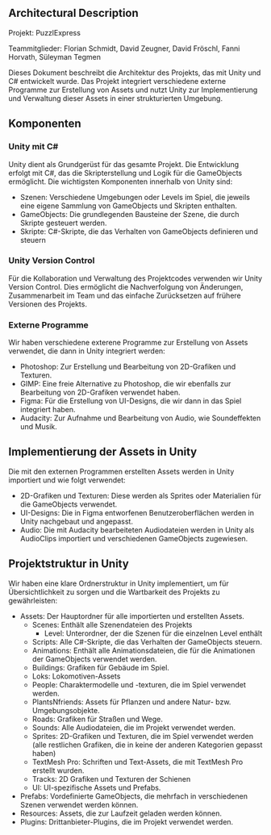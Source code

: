 ## Architectural Description

Projekt: PuzzlExpress

Teammitglieder: Florian Schmidt, David Zeugner, David Fröschl, Fanni Horvath, Süleyman Tegmen

Dieses Dokument beschreibt die Architektur des Projekts, das mit Unity und C# entwickelt wurde. Das Projekt integriert verschiedene externe Programme zur Erstellung von Assets und nutzt Unity zur Implementierung und Verwaltung dieser Assets in einer strukturierten Umgebung.

## Komponenten

### Unity mit C#

Unity dient als Grundgerüst für das gesamte Projekt. Die Entwicklung erfolgt mit C#, das die Skripterstellung und Logik für die GameObjects ermöglicht. Die wichtigsten Komponenten innerhalb von Unity sind:

- Szenen: Verschiedene Umgebungen oder Levels im Spiel, die jeweils eine eigene Sammlung von GameObjects und Skripten enthalten.
- GameObjects: Die grundlegenden Bausteine der Szene, die durch Skripte gesteuert werden.
- Skripte: C#-Skripte, die das Verhalten von GameObjects definieren und steuern

### Unity Version Control

Für die Kollaboration und Verwaltung des Projektcodes verwenden wir Unity Version Control. Dies ermöglicht die Nachverfolgung von Änderungen, Zusammenarbeit im Team und das einfache Zurücksetzen auf frühere Versionen des Projekts.

### Externe Programme

Wir haben verschiedene exterene Programme zur Erstellung von Assets verwendet, die dann in Unity integriert werden:

- Photoshop: Zur Erstellung und Bearbeitung von 2D-Grafiken und Texturen.
- GIMP: Eine freie Alternative zu Photoshop, die wir ebenfalls zur Bearbeitung von 2D-Grafiken verwendet haben.
- Figma: Für die Erstellung von UI-Designs, die wir dann in das Spiel integriert haben.
- Audacity: Zur Aufnahme und Bearbeitung von Audio, wie Soundeffekten und Musik.

## Implementierung der Assets in Unity

Die mit den externen Programmen erstellten Assets werden in Unity importiert und wie folgt verwendet:

- 2D-Grafiken und Texturen: Diese werden als Sprites oder Materialien für die GameObjects verwendet.
- UI-Designs: Die in Figma entworfenen Benutzeroberflächen werden in Unity nachgebaut und angepasst.
- Audio: Die mit Audacity bearbeiteten Audiodateien werden in Unity als AudioClips importiert und verschiedenen GameObjects zugewiesen.

## Projektstruktur in Unity

Wir haben eine klare Ordnerstruktur in Unity implementiert, um für Übersichtlichkeit zu sorgen und die Wartbarkeit des Projekts zu gewährleisten:

- Assets: Der Hauptordner für alle importierten und erstellten Assets.
  - Scenes: Enthält alle Szenendateien des Projekts
    - Level: Unterordner, der die Szenen für die einzelnen Level enthält
  - Scripts: Alle C#-Skripte, die das Verhalten der GameObjects steuern.
  - Animations: Enthält alle Animationsdateien, die für die Animationen der GameObjects verwendet werden.
  - Buildings: Grafiken für Gebäude im Spiel.
  - Loks: Lokomotiven-Assets
  - People: Charaktermodelle und -texturen, die im Spiel verwendet werden.
  - PlantsNfriends: Assets für Pflanzen und andere Natur- bzw. Umgebungsobjekte.
  - Roads: Grafiken für Straßen und Wege.
  - Sounds: Alle Audiodateien, die im Projekt verwendet werden.
  - Sprites: 2D-Grafiken und Texturen, die im Spiel verwendet werden (alle restlichen Grafiken, die in keine der anderen Kategorien gepasst haben)
  - TextMesh Pro: Schriften und Text-Assets, die mit TextMesh Pro erstellt wurden.
  - Tracks: 2D Grafiken und Texturen der Schienen
  - UI: UI-spezifische Assets und Prefabs.
- Prefabs: Vordefinierte GameObjects, die mehrfach in verschiedenen Szenen verwendet werden können.
- Resources: Assets, die zur Laufzeit geladen werden können.
- Plugins: Drittanbieter-Plugins, die im Projekt verwendet werden.

